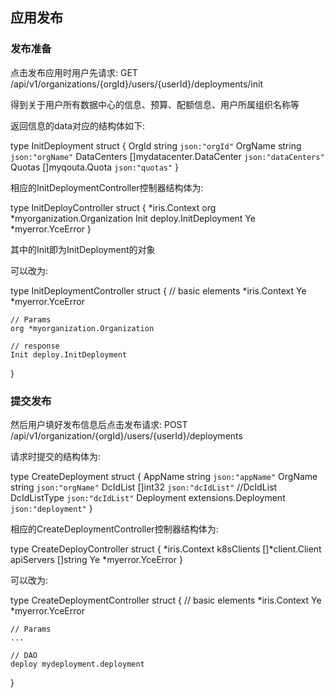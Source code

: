 应用发布
-----------

### 发布准备

点击发布应用时用户先请求: GET /api/v1/organizations/{orgId}/users/{userId}/deployments/init

得到关于用户所有数据中心的信息、预算、配额信息、用户所属组织名称等
 

返回信息的data对应的结构体如下:

type InitDeployment struct {
	OrgId string `json:"orgId"`
	OrgName string `json:"orgName"`
	DataCenters []mydatacenter.DataCenter `json:"dataCenters"`
	Quotas []myqouta.Quota `json:"quotas"`
}

相应的InitDeploymentController控制器结构体为:

type InitDeployController struct {
	*iris.Context
	org  *myorganization.Organization
	Init deploy.InitDeployment
	Ye *myerror.YceError
}

其中的Init即为InitDeployment的对象

可以改为:


type InitDeploymentController struct {
    // basic elements
    *iris.Context
    Ye *myerror.YceError
    
    // Params
    org *myorganization.Organization
    
    // response 
    Init deploy.InitDeployment 
    
}






### 提交发布

然后用户填好发布信息后点击发布请求: POST /api/v1/organization/{orgId}/users/{userId}/deployments

请求时提交的结构体为:

type CreateDeployment struct {
	AppName  string `json:"appName"`
	OrgName  string `json:"orgName"`
	DcIdList []int32 `json:"dcIdList"`
	//DcIdList DcIdListType `json:"dcIdList"`
	Deployment extensions.Deployment `json:"deployment"`
}

相应的CreateDeploymentController控制器结构体为:

type CreateDeployController struct {
	*iris.Context
	k8sClients []*client.Client
	apiServers []string
	Ye         *myerror.YceError
}

可以改为:

type CreateDeploymentController struct {
    // basic elements
    *iris.Context
    Ye *myerror.YceError
    
    // Params
    ...
    
    // DAO
    deploy mydeployment.deployment
}

